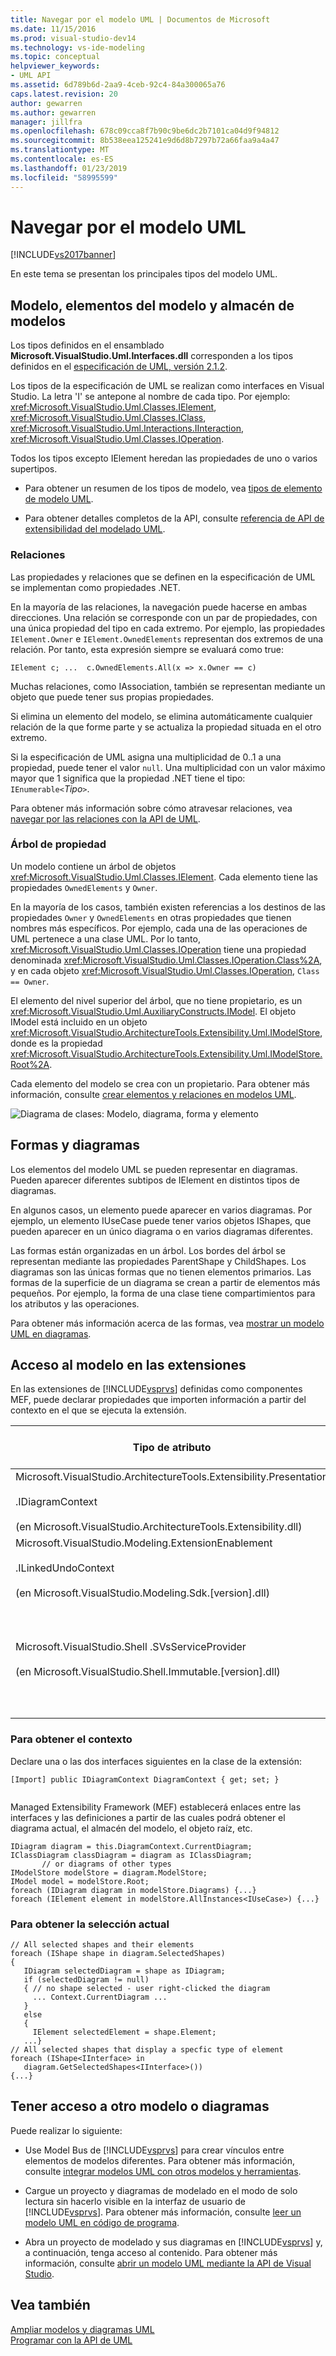 ```yaml
---
title: Navegar por el modelo UML | Documentos de Microsoft
ms.date: 11/15/2016
ms.prod: visual-studio-dev14
ms.technology: vs-ide-modeling
ms.topic: conceptual
helpviewer_keywords:
- UML API
ms.assetid: 6d789b6d-2aa9-4ceb-92c4-84a300065a76
caps.latest.revision: 20
author: gewarren
ms.author: gewarren
manager: jillfra
ms.openlocfilehash: 678c09cca8f7b90c9be6dc2b7101ca04d9f94812
ms.sourcegitcommit: 8b538eea125241e9d6d8b7297b72a66faa9a4a47
ms.translationtype: MT
ms.contentlocale: es-ES
ms.lasthandoff: 01/23/2019
ms.locfileid: "58995599"
---
```

# <a name="navigate-the-uml-model"></a>Navegar por el modelo UML
[!INCLUDE[vs2017banner](../includes/vs2017banner.md)]

En este tema se presentan los principales tipos del modelo UML.  
  
## <a name="the-model-elements-model-and-model-store"></a>Modelo, elementos del modelo y almacén de modelos  
 Los tipos definidos en el ensamblado **Microsoft.VisualStudio.Uml.Interfaces.dll** corresponden a los tipos definidos en el [especificación de UML, versión 2.1.2](http://www.omg.org/spec/UML/2.1.2/Superstructure/PDF/).  
  
 Los tipos de la especificación de UML se realizan como interfaces en Visual Studio. La letra 'I' se antepone al nombre de cada tipo. Por ejemplo: <xref:Microsoft.VisualStudio.Uml.Classes.IElement>, <xref:Microsoft.VisualStudio.Uml.Classes.IClass>, <xref:Microsoft.VisualStudio.Uml.Interactions.IInteraction>, <xref:Microsoft.VisualStudio.Uml.Classes.IOperation>.  
  
 Todos los tipos excepto IElement heredan las propiedades de uno o varios supertipos.  
  
-   Para obtener un resumen de los tipos de modelo, vea [tipos de elemento de modelo UML](../modeling/uml-model-element-types.md).  
  
-   Para obtener detalles completos de la API, consulte [referencia de API de extensibilidad del modelado UML](../modeling/api-reference-for-uml-modeling-extensibility.md).  
  
### <a name="relationships"></a>Relaciones  
 Las propiedades y relaciones que se definen en la especificación de UML se implementan como propiedades .NET.  
  
 En la mayoría de las relaciones, la navegación puede hacerse en ambas direcciones. Una relación se corresponde con un par de propiedades, con una única propiedad del tipo en cada extremo. Por ejemplo, las propiedades `IElement.Owner` e `IElement.OwnedElements` representan dos extremos de una relación. Por tanto, esta expresión siempre se evaluará como true:  
  
 `IElement c; ...  c.OwnedElements.All(x => x.Owner == c)`  
  
 Muchas relaciones, como IAssociation, también se representan mediante un objeto que puede tener sus propias propiedades.  
  
 Si elimina un elemento del modelo, se elimina automáticamente cualquier relación de la que forme parte y se actualiza la propiedad situada en el otro extremo.  
  
 Si la especificación de UML asigna una multiplicidad de 0..1 a una propiedad, puede tener el valor `null`. Una multiplicidad con un valor máximo mayor que 1 significa que la propiedad .NET tiene el tipo: `IEnumerable<`*Tipo*`>`.  
  
 Para obtener más información sobre cómo atravesar relaciones, vea [navegar por las relaciones con la API de UML](../modeling/navigate-relationships-with-the-uml-api.md).  
  
### <a name="the-ownership-tree"></a>Árbol de propiedad  
 Un modelo contiene un árbol de objetos <xref:Microsoft.VisualStudio.Uml.Classes.IElement>. Cada elemento tiene las propiedades `OwnedElements` y `Owner`.  
  
 En la mayoría de los casos, también existen referencias a los destinos de las propiedades `Owner` y `OwnedElements` en otras propiedades que tienen nombres más específicos. Por ejemplo, cada una de las operaciones de UML pertenece a una clase UML. Por lo tanto, <xref:Microsoft.VisualStudio.Uml.Classes.IOperation> tiene una propiedad denominada <xref:Microsoft.VisualStudio.Uml.Classes.IOperation.Class%2A>, y en cada objeto <xref:Microsoft.VisualStudio.Uml.Classes.IOperation>, `Class == Owner`.  
  
 El elemento del nivel superior del árbol, que no tiene propietario, es un <xref:Microsoft.VisualStudio.Uml.AuxiliaryConstructs.IModel>. El objeto IModel está incluido en un objeto <xref:Microsoft.VisualStudio.ArchitectureTools.Extensibility.Uml.IModelStore>, donde es la propiedad <xref:Microsoft.VisualStudio.ArchitectureTools.Extensibility.Uml.IModelStore.Root%2A>.  
  
 Cada elemento del modelo se crea con un propietario. Para obtener más información, consulte [crear elementos y relaciones en modelos UML](../modeling/create-elements-and-relationships-in-uml-models.md).  
  
 ![Diagrama de clases: Modelo, diagrama, forma y elemento](../modeling/media/uml-mm1.png "UML_MM1")  
  
## <a name="shapes-and-diagrams"></a>Formas y diagramas  
 Los elementos del modelo UML se pueden representar en diagramas. Pueden aparecer diferentes subtipos de IElement en distintos tipos de diagramas.  
  
 En algunos casos, un elemento puede aparecer en varios diagramas. Por ejemplo, un elemento IUseCase puede tener varios objetos IShapes, que pueden aparecer en un único diagrama o en varios diagramas diferentes.  
  
 Las formas están organizadas en un árbol. Los bordes del árbol se representan mediante las propiedades ParentShape y ChildShapes. Los diagramas son las únicas formas que no tienen elementos primarios. Las formas de la superficie de un diagrama se crean a partir de elementos más pequeños. Por ejemplo, la forma de una clase tiene compartimientos para los atributos y las operaciones.  
  
 Para obtener más información acerca de las formas, vea [mostrar un modelo UML en diagramas](../modeling/display-a-uml-model-on-diagrams.md).  
  
## <a name="access-to-the-model-in-extensions"></a>Acceso al modelo en las extensiones  
 En las extensiones de [!INCLUDE[vsprvs](../includes/vsprvs-md.md)] definidas como componentes MEF, puede declarar propiedades que importen información a partir del contexto en el que se ejecuta la extensión.  
  
|Tipo de atributo|Objeto al que proporciona acceso|Más información|  
|--------------------|----------------------------------|----------------------|  
|Microsoft.VisualStudio.ArchitectureTools.Extensibility.Presentation<br /><br /> .IDiagramContext<br /><br /> (en Microsoft.VisualStudio.ArchitectureTools.Extensibility.dll)|Diagrama que tiene el foco en la actualidad.|[Definir un comando de menú en un diagrama de modelado](../modeling/define-a-menu-command-on-a-modeling-diagram.md)|  
|Microsoft.VisualStudio.Modeling.ExtensionEnablement<br /><br /> .ILinkedUndoContext<br /><br /> (en Microsoft.VisualStudio.Modeling.Sdk.[version].dll)|Permite agrupar cambios en transacciones.|[Vincular actualizaciones del modelo UML mediante transacciones](../modeling/link-uml-model-updates-by-using-transactions.md)|  
|Microsoft.VisualStudio.Shell .SVsServiceProvider<br /><br /> (en Microsoft.VisualStudio.Shell.Immutable.[version].dll)|Ejecución de [!INCLUDE[vsprvs](../includes/vsprvs-md.md)] que constituye el host. Desde allí se puede obtener acceso a los archivos, proyectos y otros aspectos.|[Abrir un modelo UML mediante la API de Visual Studio](../modeling/open-a-uml-model-by-using-the-visual-studio-api.md)|  
  
### <a name="to-get-the-context"></a>Para obtener el contexto  
 Declare una o las dos interfaces siguientes en la clase de la extensión:  
  
```  
[Import] public IDiagramContext DiagramContext { get; set; }  
  
```  
  
 Managed Extensibility Framework (MEF) establecerá enlaces entre las interfaces y las definiciones a partir de las cuales podrá obtener el diagrama actual, el almacén del modelo, el objeto raíz, etc.  
  
```  
IDiagram diagram = this.DiagramContext.CurrentDiagram;  
IClassDiagram classDiagram = diagram as IClassDiagram;  
       // or diagrams of other types  
IModelStore modelStore = diagram.ModelStore;  
IModel model = modelStore.Root;  
foreach (IDiagram diagram in modelStore.Diagrams) {...}  
foreach (IElement element in modelStore.AllInstances<IUseCase>) {...}  
```  
  
### <a name="to-get-the-current-selection"></a>Para obtener la selección actual  
  
```  
// All selected shapes and their elements  
foreach (IShape shape in diagram.SelectedShapes)  
{    
   IDiagram selectedDiagram = shape as IDiagram;  
   if (selectedDiagram != null)  
   { // no shape selected - user right-clicked the diagram  
     ... Context.CurrentDiagram ...  
   }  
   else  
   {  
     IElement selectedElement = shape.Element;  
   ...}  
// All selected shapes that display a specfic type of element  
foreach (IShape<IInterface> in   
   diagram.GetSelectedShapes<IInterface>())   
{...}  
```  
  
## <a name="accessing-another-model-or-diagrams"></a>Tener acceso a otro modelo o diagramas  
 Puede realizar lo siguiente:  
  
-   Use Model Bus de [!INCLUDE[vsprvs](../includes/vsprvs-md.md)] para crear vínculos entre elementos de modelos diferentes. Para obtener más información, consulte [integrar modelos UML con otros modelos y herramientas](../modeling/integrate-uml-models-with-other-models-and-tools.md).  
  
-   Cargue un proyecto y diagramas de modelado en el modo de solo lectura sin hacerlo visible en la interfaz de usuario de [!INCLUDE[vsprvs](../includes/vsprvs-md.md)]. Para obtener más información, consulte [leer un modelo UML en código de programa](../modeling/read-a-uml-model-in-program-code.md).  
  
-   Abra un proyecto de modelado y sus diagramas en [!INCLUDE[vsprvs](../includes/vsprvs-md.md)] y, a continuación, tenga acceso al contenido. Para obtener más información, consulte [abrir un modelo UML mediante la API de Visual Studio](../modeling/open-a-uml-model-by-using-the-visual-studio-api.md).  
  
## <a name="see-also"></a>Vea también  
 [Ampliar modelos y diagramas UML](../modeling/extend-uml-models-and-diagrams.md)   
 [Programar con la API de UML](../modeling/programming-with-the-uml-api.md)
